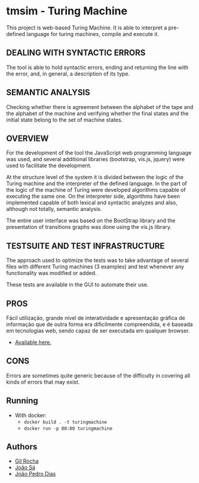 # tmsim -  Turing Machine

This project is web-based Turing Machine. It is able to interpret a pre-defined language for turing machines, compile and execute it.

## DEALING WITH SYNTACTIC ERRORS

The tool is able to hold syntactic errors, ending and returning the line with the error, and, in general, a description of its type.

## SEMANTIC ANALYSIS

Checking whether there is agreement between the alphabet of the tape and the alphabet of the machine and verifying whether the final states and the initial state belong to the set of machine states.

## OVERVIEW

For the development of the tool the JavaScript web programming language was used, and several additional libraries (bootstrap, vis.js, jquery) were used to facilitate the development. 

At the structure level of the system it is divided between the logic of the Turing machine and the interpreter of the defined language. In the part of the logic of the machine of Turing were developed algorithms capable of executing the same one. On the interpreter side, algorithms have been implemented capable of both lexical and syntactic analyzes and also, although not totally, semantic analysis. 

The entire user interface was based on the BootStrap library and the presentation of transitions graphs was done using the vis.js library.

## TESTSUITE AND TEST INFRASTRUCTURE

The approach used to optimize the tests was to take advantage of several files with different Turing machines (3 examples) and test whenever any functionality was modified or added. 

These tests are available in the GUI to automate their use.

## PROS

Fácil utilização, grande nível de interatividade e apresentação gráfica de informação que de outra forma era dificilmente compreendida, e é baseada em tecnologias web, sendo capaz de ser executada em qualquer browser.
- [Available here.](http://jpdias.github.io/comp)

## CONS

Errors are sometimes quite generic because of the difficulty in covering all kinds of errors that may exist.

## Running 

- With docker:
    - ```docker build . -t turingmachine```
    - ```docker run -p 80:80 turingmachine```

## Authors

- [Gil Rocha](https://github.com/jpdias)
- [João Sá](https://github.com/Joao-Sa)
- [João Pedro Dias](https://github.com/GilRocha)
